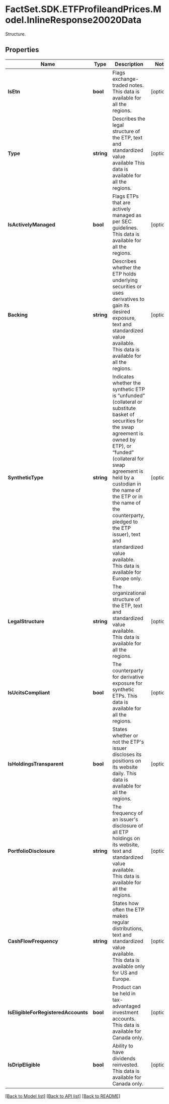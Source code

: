 # FactSet.SDK.ETFProfileandPrices.Model.InlineResponse20020Data
Structure.

## Properties

Name | Type | Description | Notes
------------ | ------------- | ------------- | -------------
**IsEtn** | **bool** | Flags exchange-traded notes. This data is available for all the regions. | [optional] 
**Type** | **string** | Describes the legal structure of the ETP, text and standardized value available This data is available for all the regions. | [optional] 
**IsActivelyManaged** | **bool** | Flags ETPs that are actively managed as per SEC guidelines. This data is available for all the regions. | [optional] 
**Backing** | **string** | Describes whether the ETP holds underlying securities or uses derivatives to gain its desired exposure, text and standardized value available.  This data is available for all the regions. | [optional] 
**SyntheticType** | **string** | Indicates whether the synthetic ETP is “unfunded” (collateral or substitute basket of securities for the swap agreement is owned by ETP), or “funded” (collateral for swap agreement is held by a custodian in the name of the ETP or in the name of the counterparty, pledged to the ETP issuer), text and standardized value available. This data is available for Europe only. | [optional] 
**LegalStructure** | **string** | The organizational structure of the ETP, text and standardized value available. This data is available for all the regions. | [optional] 
**IsUcitsCompliant** | **bool** | The counterparty for derivative exposure for synthetic ETPs. This data is available for all the regions. | [optional] 
**IsHoldingsTransparent** | **bool** | States whether or not the ETP&#39;s issuer discloses its positions on its website daily. This data is available for all the regions. | [optional] 
**PortfolioDisclosure** | **string** | The frequency of an issuer&#39;s disclosure of all ETP holdings on its website, text and standardized value available. This data is available for all the regions. | [optional] 
**CashFlowFrequency** | **string** | States how often the ETP makes regular distributions, text and standardized value available. This data is available only for US and Europe. | [optional] 
**IsEligibleForRegisteredAccounts** | **bool** | Product can be held in tax-advantaged investment accounts. This data is available for Canada only. | [optional] 
**IsDripEligible** | **bool** | Ability to have dividends reinvested. This data is available for Canada only. | [optional] 

[[Back to Model list]](../README.md#documentation-for-models) [[Back to API list]](../README.md#documentation-for-api-endpoints) [[Back to README]](../README.md)

